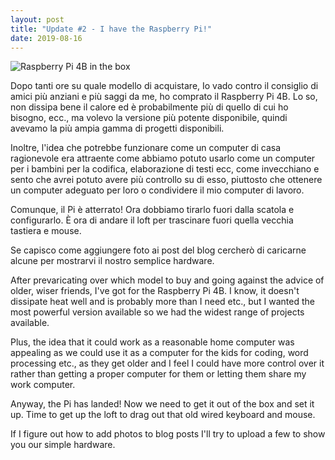 ```yaml
---
layout: post
title: "Update #2 - I have the Raspberry Pi!"
date: 2019-08-16
---
```

<img src="img/PiBox.jpg" alt="Raspberry Pi 4B in the box" class="center"/>

Dopo tanti ore su quale modello di acquistare, Io vado contro il consiglio di amici più anziani e più saggi da me, ho comprato il Raspberry Pi 4B. Lo so, non dissipa bene il calore ed è probabilmente più di quello di cui ho bisogno, ecc., ma volevo la versione più potente disponibile, quindi avevamo la più ampia gamma di progetti disponibili. 
  
Inoltre, l'idea che potrebbe funzionare come un computer di casa ragionevole era attraente come abbiamo potuto usarlo come un computer per i bambini per la codifica, elaborazione di testi ecc, come invecchiano e sento che avrei potuto avere più controllo su di esso, piuttosto che ottenere un computer adeguato per loro o condividere il mio computer di lavoro.

Comunque, il Pi è atterrato! Ora dobbiamo tirarlo fuori dalla scatola e configurarlo. È ora di andare il loft per trascinare fuori quella vecchia tastiera e mouse.

Se capisco come aggiungere foto ai post del blog cercherò di caricarne alcune per mostrarvi il nostro semplice hardware.


After prevaricating over which model to buy and going against the advice of older, wiser friends, I've got for the Raspberry Pi 4B. I know, it doesn't dissipate heat well and is probably more than I need etc., but I wanted the most powerful version available so we had the widest range of projects available. 
  
Plus, the idea that it could work as a reasonable home computer was appealing as we could use it as a computer for the kids for coding, word processing etc., as they get older and I feel I could have more control over it rather than getting a proper computer for them or letting them share my work computer.

Anyway, the Pi has landed! Now we need to get it out of the box and set it up. Time to get up the loft to drag out that old wired keyboard and mouse.

If I figure out how to add photos to blog posts I'll try to upload a few to show you our simple hardware.
